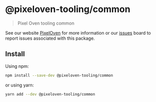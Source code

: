 # @pixeloven-tooling/common

> Pixel Oven tooling common

See our website [PixelOven](https://www.pixeloven.com/) for more information or our [issues](https://github.com/pixeloven/pixeloven/issues) board to report issues associated with this package.

## Install

Using npm:

```sh
npm install --save-dev @pixeloven-tooling/common
```

or using yarn:

```sh
yarn add --dev @pixeloven-tooling/common
```
